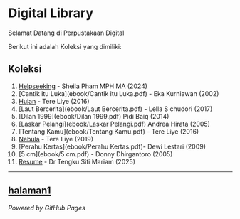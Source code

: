 # Digital Library
Selamat Datang di Perpustakaan Digital

Berikut ini adalah Koleksi yang dimiliki:

## Koleksi

1. [Helpseeking](ebook/Helpseeking.pdf) - Sheila Pham MPH MA (2024)
2. [Cantik itu Luka](ebook/Cantik itu Luka.pdf) - Eka Kurniawan (2002)
3. [Hujan](ebook/Hujan.pdf) - Tere Liye (2016)
4. [Laut Bercerita](ebook/Laut Bercerita.pdf) - Lella S chudori (2017)
5. [Dilan 1999](ebook/Dilan 1999.pdf) Pidi Baiq (2014)
6. [Laskar Pelangi](ebook/Laskar Pelangi.pdf) Andrea Hirata (2005)
7. [Tentang Kamu](ebook/Tentang Kamu.pdf) - Tere Liye (2016)
8. [Nebula](ebook/Nebula.pdf) - Tere Liye (2019)
9. [Perahu Kertas](ebook/Perahu Kertas.pdf)- Dewi Lestari (2009)
10. [5 cm](ebook/5 cm.pdf) - Donny Dhirgantoro (2005)
11. [Resume](ebook/Resume.pdf) - Dr Tengku Siti Mariam (2025)
---
[halaman1](webti/halam1)
---
*Powered by GitHub Pages* 
